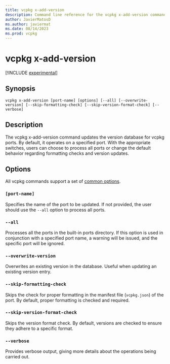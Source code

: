 ```yaml
---
title: vcpkg x-add-version
description: Command line reference for the vcpkg x-add-version command. Update version database of vcpkg ports.
author: JavierMatosD
ms.author: javiermat
ms.date: 08/14/2023
ms.prod: vcpkg
---
```


# vcpkg x-add-version

[!INCLUDE [experimental](../../includes/experimental.md)]

## Synopsis

```console
vcpkg x-add-version [port-name] [options] [--all] [--overwrite-version] [--skip-formatting-check] [--skip-version-format-check] [--verbose]
```

## Description

The vcpkg x-add-version command updates the version database for vcpkg ports. By default, it operates on a specified port. With the appropriate switches, users can choose to process all ports or change the default behavior regarding formatting checks and version updates.

## Options

All vcpkg commands support a set of [common options](common-options.md).

### `[port-name]`

Specifies the name of the port to be updated. If not provided, the user should use the `--all` option to process all ports.

### `--all`

Processes all the ports in the built-in ports directory. If this option is used in conjunction with a specified port name, a warning will be issued, and the specific port will be ignored. 

### `--overwrite-version`

Overwrites an existing version in the database. Useful when updating an existing version entry. 

### `--skip-formatting-check`

Skips the check for proper formatting in the manifest file (`vcpkg.json`) of the port. By default, proper formatting is checked and required.

### `--skip-version-format-check`

Skips the version format check. By default, versions are checked to ensure they adhere to a specific format.

### `--verbose`

Provides verbose output, giving more details about the operations being carried out.


